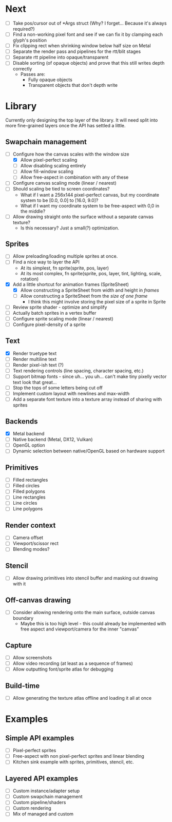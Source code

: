Next
===

- [ ] Take pos/cursor out of *Args struct (Why? I forget... Because it's always required?)
- [ ] Find a non-working pixel font and see if we can fix it by clamping each glyph's position
- [ ] Fix clipping rect when shrinking window below half size on Metal
- [ ] Separate the render pass and pipelines for the rtt/blit stages
- [ ] Separate rtt pipeline into opaque/transparent
- [ ] Disable sorting (of opaque objects) and prove that this still writes depth correctly
    - Passes are:
        - Fully opaque objects
        - Transparent objects that don't depth write

Library
===

Currently only designing the top layer of the library. It will need split into more fine-grained layers once the API has settled a little.

## Swapchain management

- [ ] Configure how the canvas scales with the window size
    - [x] Allow pixel-perfect scaling
    - [ ] Allow disabling scaling entirely
    - [ ] Allow fill-window scaling
    - [ ] Allow free-aspect in combination with any of these
- [ ] Configure canvas scaling mode (linear / nearest)
- [ ] Should scaling be tied to screen coordinates?
    - What if I want a 256x144 pixel-perfect canvas, but my coordinate system to be [0.0, 0.0] to [16.0, 9.0]?
    - What if I want my coordinate system to be free-aspect with 0,0 in the middle?
- [ ] Allow drawing straight onto the surface without a separate canvas texture?
    - Is this necessary? Just a small(?) optimization.

## Sprites

- [ ] Allow preloading/loading multiple sprites at once.
- [ ] Find a nice way to layer the API
    - At its simplest, fn sprite(sprite, pos, layer)
    - At its most complex, fn sprite(sprite, pos, layer, tint, lighting, scale, rotation)
- [x] Add a little shortcut for animation frames (SpriteSheet)
    - [x] Allow constructing a SpriteSheet from width and height in _frames_
    - [ ] Allow constructing a SpriteSheet from the _size of one frame_
        - I think this might involve storing the pixel size of a sprite in Sprite
- [ ] Review sprite shader - optimize and simplify
- [ ] Actually batch sprites in a vertex buffer
- [ ] Configure sprite scaling mode (linear / nearest)
- [ ] Configure pixel-density of a sprite

## Text

- [x] Render truetype text
- [ ] Render multiline text
- [ ] Render pixel-ish text (?)
- [ ] Text rendering controls (line spacing, character spacing, etc.)
- [ ] Support bitmap fonts - since uh...  you uh... can't make tiny pixelly vector text look that great...
- [ ] Stop the tops of some letters being cut off
- [ ] Implement custom layout with newlines and max-width
- [ ] Add a separate font texture into a texture array instead of sharing with sprites

## Backends

- [x] Metal backend
- [ ] Native backend (Metal, DX12, Vulkan)
- [ ] OpenGL option
- [ ] Dynamic selection between native/OpenGL based on hardware support

## Primitives

- [ ] Filled rectangles
- [ ] Filled circles
- [ ] Filled polygons
- [ ] Line rectangles
- [ ] Line circles
- [ ] Line polygons

## Render context

- [ ] Camera offset
- [ ] Viewport/scissor rect
- [ ] Blending modes?

## Stencil

- [ ] Allow drawing primitives into stencil buffer and masking out drawing with it

## Off-canvas drawing

- [ ] Consider allowing rendering onto the main surface, outside canvas boundary
    - Maybe this is too high level - this could already be implemented with free
      aspect and viewport/camera for the inner "canvas"

## Capture

- [ ] Allow screenshots
- [ ] Allow video recording (at least as a sequence of frames)
- [ ] Allow outputting font/sprite atlas for debugging

## Build-time

- [ ] Allow generating the texture atlas offline and loading it all at once

Examples
===

## Simple API examples

- [ ] Pixel-perfect sprites
- [ ] Free-aspect with non pixel-perfect sprites and linear blending
- [ ] Kitchen sink example with sprites, primitives, stencil, etc.

## Layered API examples

- [ ] Custom instance/adapter setup
- [ ] Custom swapchain management
- [ ] Custom pipeline/shaders
- [ ] Custom rendering
- [ ] Mix of managed and custom
